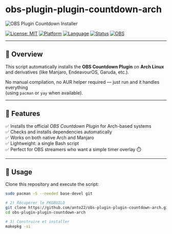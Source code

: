 # obs-plugin-plugin-countdown-arch

![OBS Plugin Countdown Installer](https://img.shields.io/badge/OBS_Plugin-Countdown-blue?logo=obsstudio&logoColor=white&style=for-the-badge)

[![License: MIT](https://img.shields.io/badge/License-MIT-green.svg)](https://opensource.org/licenses/MIT)
[![Platform](https://img.shields.io/badge/platform-Arch_Linux-blue.svg)](#)
[![Language](https://img.shields.io/badge/language-Bash-orange.svg)](#)
[![Status](https://img.shields.io/badge/status-Stable-brightgreen.svg)](#)
[![OBS](https://img.shields.io/badge/OBS-Plugin-black.svg)](https://obsproject.com)

---

## 🧠 Overview

This script automatically installs the **OBS Countdown Plugin** on **Arch Linux**  
and derivatives (like Manjaro, EndeavourOS, Garuda, etc.).

No manual compilation, no AUR helper required — just run and it handles everything  
(using `pacman` or `yay` when available).

---

## 🚀 Features

✅ Installs the official *OBS Countdown Plugin* for Arch-based systems  
✅ Checks and installs dependencies automatically  
✅ Works on both native Arch and Manjaro  
✅ Lightweight: a single Bash script  
✅ Perfect for OBS streamers who want a simple timer overlay ⏱️  

---

## 🧩 Usage

Clone this repository and execute the script:

```bash
sudo pacman -S --needed base-devel git

# 2) Récupérer le PKGBUILD
git clone https://github.com/anto22/obs-plugin-plugin-countdown-arch.git
cd obs-plugin-plugin-countdown-arch

# 3) Construire et installer
makepkg -si
